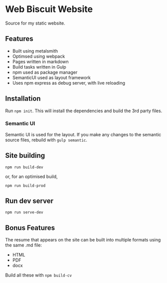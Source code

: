 # Web Biscuit Website

Source for my static website.

## Features
- Built using metalsmith
- Optimsed using webpack
- Pages written in markdown
- Build tasks written in Gulp
- npm used as package manager
- SemanticUI used as layout framework
- Uses npm express as debug server, with live reloading

## Installation

Run `npm init`. This will install the dependencies and build the 3rd party files.

### Semantic UI

Semantic UI is used for the layout. If you make any changes to the semantic source files, rebuild with `gulp semantic`.

## Site building
`npm run build-dev`

or, for an optimised build, 

`npm run build-prod`

## Run dev server

`npm run serve-dev`

## Bonus Features
The resume that appears on the site can be built into multiple formats using the same .md file:
- HTML
- PDF
- docx

Build all these with `npm build-cv`